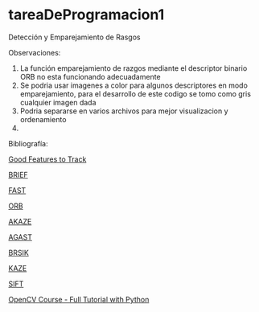 # tareaDeProgramacion1
Detección y Emparejamiento de Rasgos

Observaciones:
  1) La función emparejamiento de razgos mediante el descriptor binario ORB no esta funcionando adecuadamente
  2) Se podria usar imagenes a color para algunos descriptores en modo emparejamiento, para el desarrollo de este codigo se tomo como gris cualquier imagen dada
  3) Podria separarse en varios archivos para mejor visualizacion y ordenamiento
  4) 


Bibliografía:

[Good Features to Track](https://docs.opencv.org/master/d4/d8c/tutorial_py_shi_tomasi.html)

[BRIEF](https://docs.opencv.org/master/dc/d7d/tutorial_py_brief.html)

[FAST](https://docs.opencv.org/master/df/d0c/tutorial_py_fast.html)

[ORB](https://docs.opencv.org/3.4/d1/d89/tutorial_py_orb.html)

[AKAZE](https://docs.opencv.org/3.4/d8/d30/classcv_1_1AKAZE.html)

[AGAST](https://docs.opencv.org/3.4/d8/d30/classcv_1_1AKAZE.html)

[BRSIK](https://docs.opencv.org/3.4/de/dbf/classcv_1_1BRISK.html)

[KAZE](https://docs.opencv.org/master/d3/d61/classcv_1_1KAZE.html)

[SIFT](https://docs.opencv.org/master/da/df5/tutorial_py_sift_intro.html)

[OpenCV Course - Full Tutorial with Python](https://www.youtube.com/watch?v=oXlwWbU8l2o)

